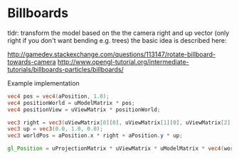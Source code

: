 # Billboards

tldr: transform the model based on the the camera right and up vector (only right if you don't want bending e.g. trees)
the basic idea is described here:

http://gamedev.stackexchange.com/questions/113147/rotate-billboard-towards-camera
http://www.opengl-tutorial.org/intermediate-tutorials/billboards-particles/billboards/

Example implementation

```glsl
vec4 pos = vec4(aPosition, 1.0);
vec4 positionWorld = uModelMatrix * pos;
vec4 positionView = uViewMatrix * positionWorld;

vec3 right = vec3(uViewMatrix[0][0], uViewMatrix[1][0], uViewMatrix[2][0]);
vec3 up = vec3(0.0, 1.0, 0.0);
vec3 worldPos = aPosition.x * right + aPosition.y * up;

gl_Position = uProjectionMatrix * uViewMatrix * uModelMatrix * vec4(worldPos, 1.0);

```

